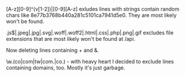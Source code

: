 [A-z][0-9]^(v[1-2])|[0-9][A-z] exludes lines with strings contain random chars like 8e77b3768b440a281c5101ca7941d5e0. They are most likely won't be found.

\.js$|\.jpeg|\.jpg|\.svg|\.woff|\.woff2|\.html|\.css|\.php|\.png|\.gif excludes file extensions that are most likely won't be found at /api.

Now deleting lines containing + and &.

\w\.(co|com|tw|com\.|co\.) - with heavy heart I decided to exclude lines containing domains, too. Mostly it's just garbage.
